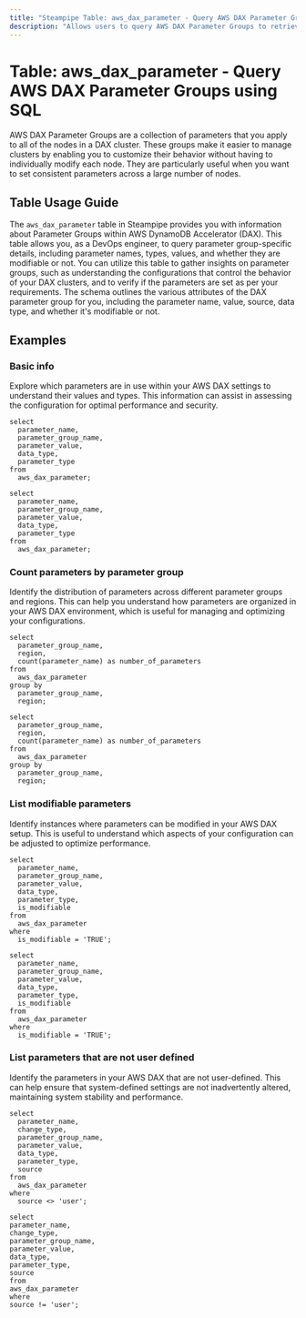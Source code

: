 ```yaml
---
title: "Steampipe Table: aws_dax_parameter - Query AWS DAX Parameter Groups using SQL"
description: "Allows users to query AWS DAX Parameter Groups to retrieve information about their configuration settings."
---
```


# Table: aws_dax_parameter - Query AWS DAX Parameter Groups using SQL

AWS DAX Parameter Groups are a collection of parameters that you apply to all of the nodes in a DAX cluster. These groups make it easier to manage clusters by enabling you to customize their behavior without having to individually modify each node. They are particularly useful when you want to set consistent parameters across a large number of nodes.

## Table Usage Guide

The `aws_dax_parameter` table in Steampipe provides you with information about Parameter Groups within AWS DynamoDB Accelerator (DAX). This table allows you, as a DevOps engineer, to query parameter group-specific details, including parameter names, types, values, and whether they are modifiable or not. You can utilize this table to gather insights on parameter groups, such as understanding the configurations that control the behavior of your DAX clusters, and to verify if the parameters are set as per your requirements. The schema outlines the various attributes of the DAX parameter group for you, including the parameter name, value, source, data type, and whether it's modifiable or not.

## Examples

### Basic info
Explore which parameters are in use within your AWS DAX settings to understand their values and types. This information can assist in assessing the configuration for optimal performance and security.

```sql+postgres
select
  parameter_name,
  parameter_group_name,
  parameter_value,
  data_type,
  parameter_type
from
  aws_dax_parameter;
```

```sql+sqlite
select
  parameter_name,
  parameter_group_name,
  parameter_value,
  data_type,
  parameter_type
from
  aws_dax_parameter;
```

### Count parameters by parameter group
Identify the distribution of parameters across different parameter groups and regions. This can help you understand how parameters are organized in your AWS DAX environment, which is useful for managing and optimizing your configurations.

```sql+postgres
select
  parameter_group_name,
  region,
  count(parameter_name) as number_of_parameters
from
  aws_dax_parameter
group by
  parameter_group_name, 
  region;
```

```sql+sqlite
select
  parameter_group_name,
  region,
  count(parameter_name) as number_of_parameters
from
  aws_dax_parameter
group by
  parameter_group_name, 
  region;
```

### List modifiable parameters
Identify instances where parameters can be modified in your AWS DAX setup. This is useful to understand which aspects of your configuration can be adjusted to optimize performance.

```sql+postgres
select
  parameter_name,
  parameter_group_name,
  parameter_value,
  data_type,
  parameter_type,
  is_modifiable
from
  aws_dax_parameter
where
  is_modifiable = 'TRUE';
```

```sql+sqlite
select
  parameter_name,
  parameter_group_name,
  parameter_value,
  data_type,
  parameter_type,
  is_modifiable
from
  aws_dax_parameter
where
  is_modifiable = 'TRUE';
```

### List parameters that are not user defined
Identify the parameters in your AWS DAX that are not user-defined. This can help ensure that system-defined settings are not inadvertently altered, maintaining system stability and performance.

```sql+postgres
select
  parameter_name,
  change_type,
  parameter_group_name,
  parameter_value,
  data_type,
  parameter_type,
  source
from
  aws_dax_parameter
where
  source <> 'user';
```

  ```sql+sqlite
select
  parameter_name,
  change_type,
  parameter_group_name,
  parameter_value,
  data_type,
  parameter_type,
  source
from
  aws_dax_parameter
where
  source != 'user';
```